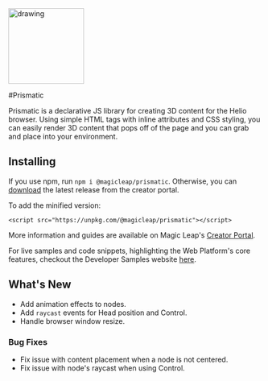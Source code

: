 
<img src="https://magicleaphelio.com/images/Prismatic_Wordmark_RGB.svg" alt="drawing" width="150"/>

#Prismatic

Prismatic is a declarative JS library for creating 3D content for the Helio browser.
Using simple HTML tags with inline attributes and CSS styling, you can easily render 3D content that pops off of the page and you can grab and place into your environment.

## Installing

If you use npm, run `npm i @magicleap/prismatic`. Otherwise, you can [download](https://creator.magicleap.com/downloads/prismatic) the latest release from the creator portal.

To add the minified version:

```
<script src="https://unpkg.com/@magicleap/prismatic"></script>
```

More information and guides are available on Magic Leap's [Creator Portal](https://creator.magicleap.com/learn/guides/helio).

For live samples and code snippets, highlighting the Web Platform's core features, checkout the Developer Samples website [here](https://magicleaphelio.com/devsamples).


## What's New

* Add animation effects to nodes.
* Add `raycast` events for Head position and Control.
* Handle browser window resize.


### Bug Fixes
* Fix issue with content placement when a node is not centered.
* Fix issue with node's raycast when using Control.
